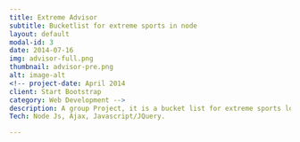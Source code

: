 ```yaml
---
title: Extreme Advisor
subtitle: Bucketlist for extreme sports in node
layout: default
modal-id: 3
date: 2014-07-16
img: advisor-full.png
thumbnail: advisor-pre.png
alt: image-alt
<!-- project-date: April 2014
client: Start Bootstrap
category: Web Development -->
description: A group Project, it is a bucket list for extreme sports location. A user can register, select a sport, view locations details and add them their own bucket list.
Tech: Node Js, Ajax, Javascript/JQuery.

---
```

